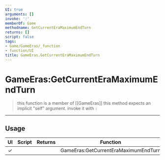 ```yaml
---
UI: true
arguments: []
invoke: ':'
memberOf: Game
methodname: GetCurrentEraMaximumEndTurn
returns: []
script: false
tags:
- Game/GameEras/_function
- function/UI
title: GameEras.GetCurrentEraMaximumEndTurn
---
```

# GameEras:GetCurrentEraMaximumEndTurn
> this function is a member of [[GameEras]]
> this method expects an implicit "self" argument. invoke it with `:`
-----
## Usage
|  UI | Script | Returns | Function | Arguments |
|:---:|:------:|-------:|:--------:|:---------|
|✓| ||GameEras:GetCurrentEraMaximumEndTurn||
